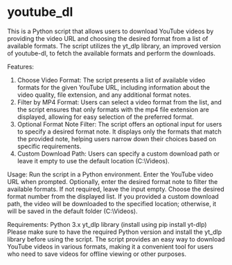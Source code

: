 # youtube_dl
This is a Python script that allows users to download YouTube videos by providing the video URL and choosing the desired format from a list of available formats. The script utilizes the yt_dlp library, an improved version of youtube-dl, to fetch the available formats and perform the downloads.

Features:

1. Choose Video Format: The script presents a list of available video formats for the given YouTube URL, including information about the video quality, file extension, and any additional format notes.
2. Filter by MP4 Format: Users can select a video format from the list, and the script ensures that only formats with the mp4 file extension are displayed, allowing for easy selection of the preferred format.
3. Optional Format Note Filter: The script offers an optional input for users to specify a desired format note. It displays only the formats that match the provided note, helping users narrow down their choices based on specific requirements.
4. Custom Download Path: Users can specify a custom download path or leave it empty to use the default location (C:\Videos\).

Usage:
Run the script in a Python environment.
Enter the YouTube video URL when prompted.
Optionally, enter the desired format note to filter the available formats. If not required, leave the input empty.
Choose the desired format number from the displayed list.
If you provided a custom download path, the video will be downloaded to the specified location; otherwise, it will be saved in the default folder (C:\Videos\).


Requirements:
Python 3.x
yt_dlp library (install using pip install yt-dlp)
Please make sure to have the required Python version and install the yt_dlp library before using the script. The script provides an easy way to download YouTube videos in various formats, making it a convenient tool for users who need to save videos for offline viewing or other purposes.
